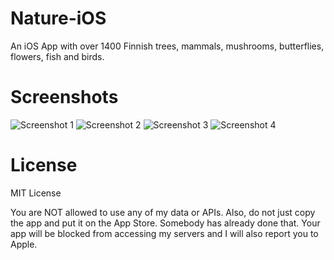 # Nature-iOS

An iOS App with over 1400 Finnish trees, mammals, mushrooms, butterflies, flowers, fish and birds.

# Screenshots
![Screenshot 1](https://kulpakko.com/static/nature/screenshots-github/iphonexsmax-1.png "Screenshot 1")
![Screenshot 2](https://kulpakko.com/static/nature/screenshots-github/iphonexsmax-2.png "Screenshot 2")
![Screenshot 3](https://kulpakko.com/static/nature/screenshots-github/iphonexsmax-3.png "Screenshot 3")
![Screenshot 4](https://kulpakko.com/static/nature/screenshots-github/iphonexsmax-4.png "Screenshot 4")

# License

MIT License

You are NOT allowed to use any of my data or APIs. Also, do not just copy the app and put it on the App Store. Somebody has already done that. Your app will be blocked from accessing my servers and I will also report you to Apple.
